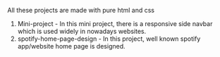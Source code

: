 All these projects are made with pure html and css 
1. Mini-project - In this mini project, there is a responsive side navbar which is used widely in nowadays websites.
2. spotify-home-page-design - In this project, well known spotify app/website home page is designed.
